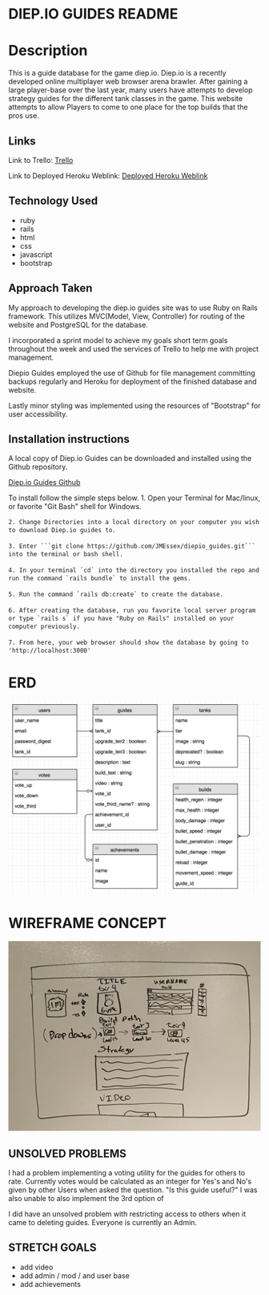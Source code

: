 # DIEP.IO GUIDES README

# Description

This is a guide database for the game diep.io.  Diep.io is a recently developed online multiplayer web browser arena brawler.  After gaining a large player-base over the last year, many users have attempts to develop strategy guides for the different tank classes in the game.  This website attempts to allow Players to come to one place for the top builds that the pros use.

## Links

Link to Trello:
[Trello](https://trello.com/b/L3MK7bZ9/diep-io-guides)

Link to Deployed Heroku Weblink:
[Deployed Heroku Weblink](https://diepio-guides.herokuapp.com)

## Technology Used

* ruby
* rails
* html
* css
* javascript
* bootstrap

## Approach Taken

My approach to developing the diep.io guides site was to use Ruby on Rails framework. This utilizes MVC(Model, View, Controller) for routing of the website and PostgreSQL for the database.

I incorporated a sprint model to achieve my goals short term goals throughout the week and used the services of Trello to help me with project management.

Diepio Guides employed the use of Github for file management committing backups regularly and Heroku for deployment of the finished database and website.

Lastly minor styling was implemented using the resources of "Bootstrap" for user accessibility.

## Installation instructions

A local copy of Diep.io Guides can be downloaded and installed using the Github repository.

[Diep.io Guides Github](https://github.com/JMEssex/diepio_guides)

To install follow the simple steps below.
    1. Open your Terminal for Mac/linux, or favorite "Git Bash" shell for Windows.

    2. Change Directories into a local directory on your computer you wish to download Diep.io guides to.

    3. Enter ```git clone https://github.com/JMEssex/diepio_guides.git``` into the terminal or bash shell.

    4. In your terminal `cd` into the directory you installed the repo and run the command `rails bundle` to install the gems.

    5. Run the command `rails db:create` to create the database.

    6. After creating the database, run you favorite local server program or type `rails s` if you have "Ruby on Rails" installed on your computer previously.

    7. From here, your web browser should show the database by going to 'http://localhost:3000'

# ERD

![ERD](https://github.com/JMEssex/diepio_guides/blob/master/app/assets/images/ERD_03.03.2017.png)

# WIREFRAME CONCEPT

![Wireframe](https://github.com/JMEssex/diepio_guides/blob/master/app/assets/images/whiteboards/Wireframe_Whiteboard_First.jpg)

## UNSOLVED PROBLEMS

I had a problem implementing a voting utility for the guides for others to rate.  Currently votes would be calculated as an integer for Yes's and No's given by other Users when asked the question. "Is this guide useful?" I was also unable to also implement the 3rd option of

I did have an unsolved problem with restricting access to others when it came to deleting guides. Everyone is currently an Admin.

## STRETCH GOALS

* add video
* add admin / mod / and user base
* add achievements
